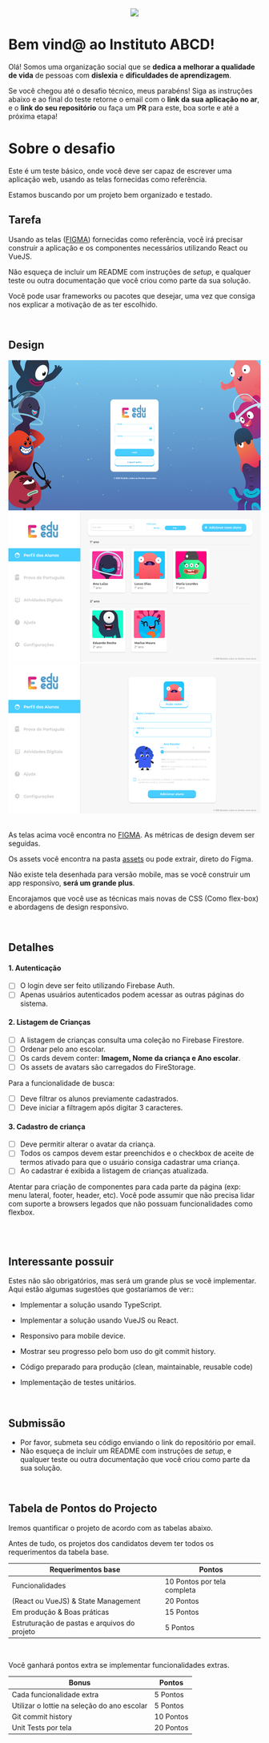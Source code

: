 <div align="center">
    <img width="250" src="https://uploads-ssl.webflow.com/5f2ed5eb5b821ca29e97f5f6/5f318dec087eea316ccc26e7_marcaiabcd.svg" align="center" />
</div>

# Bem vind@ ao Instituto ABCD!

Olá! Somos uma organização social que se **dedica a melhorar a qualidade de vida** de pessoas com **dislexia** e **dificuldades de aprendizagem**.

Se você chegou até o desafio técnico, meus parabéns! Siga as instruções abaixo e ao final do teste retorne o email com o **link da sua aplicação no ar**, e o  **link do seu repositório** ou faça um **PR** para este, boa sorte e até a próxima etapa! 


# Sobre o desafio

Este é um teste básico, onde você deve ser capaz de escrever uma aplicação web, usando as telas fornecidas como referência. 

Estamos buscando por um projeto bem organizado e testado.


## Tarefa

Usando as telas ([FIGMA](https://www.figma.com/file/E6xnTQbUwhvCZ50hMsIWEj/EduEdu---Teste)) fornecidas como referência, você irá precisar construir a aplicação e os componentes necessários utilizando React ou VueJS. 

Não esqueça de incluir um README com instruções de *setup*, e qualquer teste ou outra documentação que você criou como parte da sua solução.

Você pode usar frameworks ou pacotes que desejar, uma vez que consiga nos explicar a motivação de as ter escolhido.

<br>

## Design

<div>
  <img src="./screens/1-login.png"  height="300" >
  <img src="./screens/2-kids.png" height="300" >
   <img src="./screens/3-form.png" height="300" >
 </div>
<br>

As telas acima você encontra no [FIGMA](https://www.figma.com/file/E6xnTQbUwhvCZ50hMsIWEj/EduEdu---Teste). As métricas de design devem ser seguidas. 

Os assets você encontra na pasta [assets](./assets) ou pode extrair, direto do Figma.

Não existe tela desenhada para versão mobile, mas se você construir um app responsivo, **será um grande plus**.

Encorajamos que você use as técnicas mais novas de CSS (Como flex-box) e abordagens de design responsivo.

<br>

## Detalhes

#### 1. Autenticação

 - [ ] O login deve ser feito utilizando Firebase Auth.
 - [ ] Apenas usuários autenticados podem acessar as outras páginas do sistema.

#### 2. Listagem de Crianças

 - [ ] A listagem de crianças consulta uma coleção no Firebase Firestore.
 - [ ] Ordenar pelo ano escolar.
 - [ ] Os cards devem conter: **Imagem, Nome da criança e Ano escolar**.
 - [ ] Os assets de avatars são carregados do FireStorage.

 Para a funcionalidade de busca:
- [ ] Deve filtrar os alunos previamente cadastrados.
- [ ] Deve iniciar a filtragem após digitar 3 caracteres.

#### 3. Cadastro de criança
- [ ] Deve permitir alterar o avatar da criança.
- [ ] Todos os campos devem estar preenchidos e o checkbox de aceite de termos ativado para que o usuário consiga cadastrar uma criança.
- [ ] Ao cadastrar é exibida a listagem de crianças atualizada.

Atentar para criação de componentes para cada parte da página (exp: menu lateral, footer, header, etc).
Você pode assumir que não precisa lidar com suporte a browsers legados que não possuam funcionalidades como flexbox.

<br>
<br>

## Interessante possuir

Estes não são obrigatórios, mas será um grande plus se você implementar. Aqui estão algumas sugestões que gostaríamos de ver::

- Implementar a solução usando TypeScript.

- Implementar a solução usando VueJS ou React.

- Responsivo para mobile device.

- Mostrar seu progresso pelo bom uso do git commit history.

- Código preparado para produção (clean, maintainable, reusable code)

- Implementação de testes unitários.
<br>

## Submissão

* Por favor, submeta seu código enviando o link do repositório por email.
* Não esqueça de incluir um README com instruções de *setup*, e qualquer teste ou outra documentação que você criou como parte da sua solução.
<br>


## Tabela de Pontos do Projecto

Iremos quantificar o projeto de acordo com as tabelas abaixo.

Antes de tudo, os projetos dos candidatos devem ter todos os requerimentos da tabela base.
<br>


| Requerimentos base| Pontos |          
| --- | --- |
| Funcionalidades | 10 Pontos por tela completa |
| (React ou VueJS) & State Management | 20 Pontos |
| Em produção & Boas práticas | 15 Pontos |
| Estruturação de pastas e arquivos do projeto | 5 Pontos |
<br>

Você ganhará pontos extra se implementar funcionalidades extras.
<br>



| Bonus   | Pontos |          
| --- | --- |
| Cada funcionalidade extra | 5 Pontos |
| Utilizar o lottie na seleção do ano escolar | 5 Pontos |
| Git commit history| 10 Pontos |
| Unit Tests por tela | 20 Pontos |
